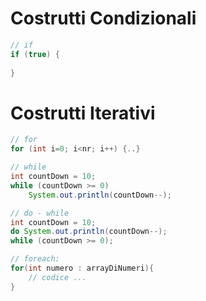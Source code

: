 # Costrutti Condizionali

```java
// if
if (true) {
	
}
```



# Costrutti Iterativi

```java
// for
for (int i=0; i<nr; i++) {..}
```

```java
// while
int countDown = 10;
while (countDown >= 0)
	System.out.println(countDown--);
```

```java
// do - while
int countDown = 10;
do System.out.println(countDown--);
while (countDown >= 0);
```

```java
// foreach:
for(int numero : arrayDiNumeri){
    // codice ...
}
```